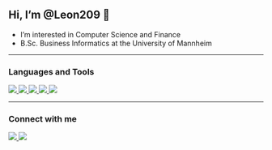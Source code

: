 ## Hi, I’m @Leon209 👋 
-  I’m interested in Computer Science and Finance
-  B.Sc. Business Informatics at the University of Mannheim
***

### Languages and Tools
<p align="left">
  <a href="https://www.vim.org">
    <img src="https://skillicons.dev/icons?i=vim" />
  </a>
  <a href="https://www.python.org">
    <img src="https://skillicons.dev/icons?i=python" />
  </a>
  <a href="https://www.tensorflow.org">
    <img src="https://skillicons.dev/icons?i=tensorflow" />
  </a>
  <a href="https://www.java.com/en/">
    <img src="https://skillicons.dev/icons?i=java" />
  </a>
  <a href="https://git-scm.com">
    <img src="https://skillicons.dev/icons?i=git" />
  </a>
</p>

***
### Connect with me


<p align="left">
  <a href="https://www.linkedin.com/in/leon-yannick-urny-226403191/">
    <img src="https://skillicons.dev/icons?i=linkedin" />
  </a>
  <a href="https://github.com/Leon209">
    <img src="https://skillicons.dev/icons?i=github" />
  </a>
</p>
